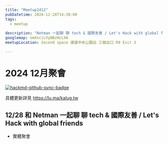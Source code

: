 ```yaml
---
title: "Meetup2412"
pubDatetime: 2024-12-28T14:30:00
tags:
  - meetup
  
description: "Netman 一起聊 聊 tech & 國際友善 / Let's Hack with global friends"
googlemap: omXnciLVyBBzHcLXA
meetupLocation: Second space 捷運中央公園站 三號出口 R9 Exit 3 

---
```


# 2024 12月聚會

[![hackmd-github-sync-badge](https://hackmd.io/lpcCZkdhRR-wu-1u3NUMZw/badge)](https://hackmd.io/lpcCZkdhRR-wu-1u3NUMZw)


具體更新詳見 https://lu.ma/kalug.tw




## 12/28 和 Netman 一起聊 聊 tech & 國際友善 / Let's Hack with global friends
- 實體聚會